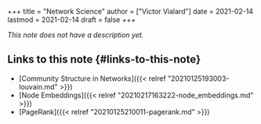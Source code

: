 +++
title = "Network Science"
author = ["Victor Vialard"]
date = 2021-02-14
lastmod = 2021-02-14
draft = false
+++

_This note does not have a description yet._


## Links to this note {#links-to-this-note}

-   [Community Structure in Networks]({{< relref "20210125193003-louvain.md" >}})
-   [Node Embeddings]({{< relref "20210217163222-node_embeddings.md" >}})
-   [PageRank]({{< relref "20210125210011-pagerank.md" >}})
